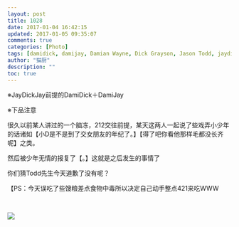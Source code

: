 ```yaml
---
layout: post
title: 1028
date: 2017-01-04 16:42:15
updated: 2017-01-05 09:35:07
comments: true
categories: [Photo]
tags: [damidick, damijay, Damian Wayne, Dick Grayson, Jason Todd, jaydick, dickjay]
author: "猫厨"
description: ""
toc: true
---
```


<p>※JayDickJay前提的DamiDick＋DamiJay </p> 
<p>※下品注意</p> 
<p>很久以前某人讲过的一个脑冻，212交往前提，某天这两人一起说了些戏弄小少年的话诸如【小D是不是到了交女朋友的年纪了。】【得了吧你看他那样毛都没长齐呢】之类。</p> 
<p>然后被少年无情的报复了【。】这就是之后发生的事情了</p> 
<p>你们猜Todd先生今天道歉了没有呢？</p> 
<p>【PS：今天误吃了些馊粮差点食物中毒所以决定自己动手整点421来吃WWW</p> 
<p><br /></p>

![](https://nos.netease.com/imglf2/img/cVZNdzJtQk9JV2ZPK0JJTWFoOUd3K2c1K0pyRmxPNzVkelZiTnYyZDVKL0hvcVI0dnJjUU1BPT0.jpg)